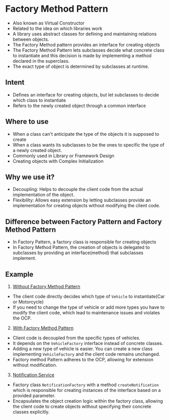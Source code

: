 # Factory Method Pattern

- Also known as Virtual Constructor
- Related to the idea on which libraries work
- A library uses abstract classes for defining and maintaining relations between objects.
- The Factory Method pattern provides an interface for creating objects
- The Factory Method Pattern lets subclasses decide what concrete class to instantiate and this decision is made by implementing a method declared in the superclass.
- The exact type of object is determined by subclasses at runtime.

## Intent
- Defines an interface for creating objects, but let subclasses to decide which class to instantiate
- Refers to the newly created object through a common interface

## Where to use
- When a class can't anticipate the type of the objects it is supposed to create
- When a class wants its subclasses to be the ones to specific the type of a newly created object.
- Commonly used in Library or Framework Design
- Creating objects with Complex Initialization

## Why we use it?
- Decoupling: Helps to decouple the client code from the actual implementation of the object.
- Flexibility: Allows easy extension by letting subclasses provide an implementation for creating objects  without modifying the client code.

## Difference between Factory Pattern and Factory Method Pattern
- In Factory Pattern, a factory class is responsible for creating objects
- In Factory Method Pattern, the creation of objects is delegated to subclasses by providing an interface(method) that subclasses implement.

## Example
1. [Without Factory Method Pattern](https://github.com/samyak2405/Java-Design-Principles-and-Patterns/tree/main/DesignPatterns/CreationalPatterns/FactoryMethod/WithoutFactoryMethodPattern)
- The client code directly decides which type of `Vehicle` to instantiate(Car or Motorcycle)
- If you need to change the type of vehicle or add more types you have to modify the client code, which lead to maintenance issues and violates the OCP.

2. [With Factory Method Pattern](https://github.com/samyak2405/Java-Design-Principles-and-Patterns/tree/main/DesignPatterns/CreationalPatterns/FactoryMethod/WithFactoryMethodPattern)
- Client code is decoupled from the specific types of vehicles.
- It depends on the `VehicleFactory` interface instead of concrete classes.
- Adding a new type of vehicle is easier. You can create a new class implementing `VehicleFactory` and the client code remains unchanged.
- Factory method Pattern adheres to the OCP, allowing for extension without modification.

3. [Notification Service](https://github.com/samyak2405/Java-Design-Principles-and-Patterns/tree/main/DesignPatterns/CreationalPatterns/FactoryMethod/NotificationService)
- Factory class `NotificationFactory` with a method `createNotification` which is responsible for creating instances of the interface based on a provided parameter.
- Encapsulates the object creation logic within the factory class, allowing the client code to create objects without specifying their concrete classes explicitly.
